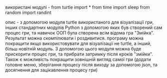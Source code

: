 використані модулі -
    from turtle import *
    from time import sleep
    from random import randint

опис -
    з допомогою модуля turtle використаного для візуалізації гри,
    інших стандартних модулів Python з допомогою яких був створений сам процес гри,
    та навичок ООП була створена всім відома гра "Змійка". Результат можна скомпілювати і роздивитися.
    програму можна покращити якщо використовувати для візуалізації не turtlе, а інший, більш новітній модуль.
    З допомогою цього модуля можна буде прискорити процес гри, та прибрати затримку після кроків "змійки". 
    Також є можливість покращити зовнішній вигляд самої гри (додати головне меню, зберігання процесу після виходу за допомогою json,
    та досягнення для зацікавлення процесу гри)
